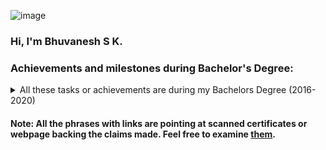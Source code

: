 ![image](https://github.com/WrathofBhuvan11/WrathofBhuvan11.github.io/assets/36232037/3d6472f2-8afc-476e-920b-6770f76f1662)

### Hi, I'm Bhuvanesh S K.

### Achievements and milestones during Bachelor's Degree:
<details>
<summary> All these tasks or achievements are during my Bachelors Degree (2016-2020)</summary>
<ul>
<li> Finished my <a href="https://github.com/WrathofBhuvan11/WrathofBhuvan11.github.io/blob/main/documents/bachelors%20of%20engineering%20main%20certificate%20.pdf">Bachelor's Degree in Electronics and Communication Engineering from NMAMIT Nitte University (2016-2020) </a>. </li>
<li> Gained expertise in concepts on Signals and Systems, VLSI & Micro-electronics, Hardware Description Language (HDL), and Deep Learning. </li>
<li> Worked on <a href="https://www.isro.gov.in/Stud_sat.html">STUDSAT Program</a> as part of the Final year project which was about <a href = "https://github.com/WrathofBhuvan11/WrathofBhuvan11.github.io/blob/main/documents/STUDSAT-II%20final%20Report.pdf">Software Development for Command and Data Handling (C & DH) satellite subsystems</a>.</li>
<li> Member of <a href="https://isssonline.in/">Institute of Smart Structures and Systems (ISSS)</a> where learned about MEMS design with COMSOL, and presented a <a href="https://github.com/WrathofBhuvan11/WrathofBhuvan11.github.io/blob/main/documents/ISSS%20ConferenceFinalDraft.pdf">paper</a> related to the then ongoing STUDSAT mentioned above on one of the many <a href="https://github.com/WrathofBhuvan11/WrathofBhuvan11.github.io/blob/main/documents/ISSS%20Bangalore%20.pdf">ISSS Conference</a>.</li>  
<li> Another major project was in the field of Deep learning for Medical Data Analysis, worked on it as part of a <a href="https://github.com/WrathofBhuvan11/WrathofBhuvan11.github.io/blob/main/documents/Inspirante%20Certificate%20letter%20.png">Research Intern at Inspirante Technologies Pvt Ltd</a>.</li>
<li> Completed <a href = "https://github.com/WrathofBhuvan11/WrathofBhuvan11.github.io/blob/main/documents/CoreEL-Xilinx%20certificate.pdf">Design with FPGA Training & Internship under Xilinx & Core-EL</a> where worked on <a href = "https://github.com/WrathofBhuvan11/32bit_risc_verilog">Implementing 32-bit RISC Processor on Xilinx FPGA</a> </li>
<li> Participated in the <a href="https://github.com/WrathofBhuvan11/WrathofBhuvan11.github.io/blob/main/documents/Smart%20India%20Hackathon%20DAE.pdf)">final round of the Smart India Hackathon</a>. The problem statement was Brain 3D MRI Image segmentation by the Department of Atomic Energy (DAE), where implementation of multiple Deep neural net architectures to segment the 3D MRI brain images for cancer cells or tumors were done and conclude which is the best architecture.</li>
<li> Been part of <a href="https://github.com/WrathofBhuvan11/WrathofBhuvan11.github.io/blob/main/documents/robotics%20PCB%20lead.pdf">Robotics club in NMAMIT</a> and conducted many free workshops like PCB Design, here is one such <a href="https://github.com/WrathofBhuvan11/WrathofBhuvan11.github.io/blob/main/documents/robotics%20PCB%20lead.pdf">event certificate</a>.</li>
<li> </li>
<li> </li>
<li> </li>

</ul>
</details>

#### Note: All the phrases with links are pointing at scanned certificates or webpage backing the claims made. Feel free to examine [them](https://github.com/WrathofBhuvan11/WrathofBhuvan11.github.io/tree/main/documents).
